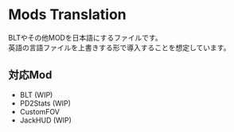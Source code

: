 # Mods Translation
BLTやその他MODを日本語にするファイルです。  
英語の言語ファイルを上書きする形で導入することを想定しています。

## 対応Mod
 * BLT (WIP)
 * PD2Stats (WIP)
 * CustomFOV
 * JackHUD (WIP)